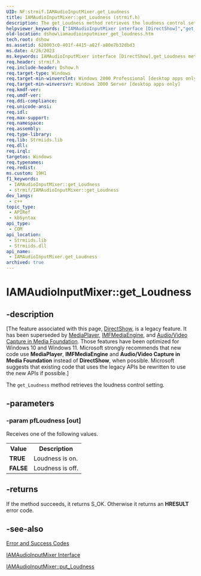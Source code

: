 ```yaml
---
UID: NF:strmif.IAMAudioInputMixer.get_Loudness
title: IAMAudioInputMixer::get_Loudness (strmif.h)
description: The get_Loudness method retrieves the loudness control setting.
helpviewer_keywords: ["IAMAudioInputMixer interface [DirectShow]","get_Loudness method","IAMAudioInputMixer.get_Loudness","IAMAudioInputMixer::get_Loudness","IAMAudioInputMixerget_Loudness","dshow.iamaudioinputmixer_get_loudness","get_Loudness","get_Loudness method [DirectShow]","get_Loudness method [DirectShow]","IAMAudioInputMixer interface","strmif/IAMAudioInputMixer::get_Loudness"]
old-location: dshow\iamaudioinputmixer_get_loudness.htm
tech.root: dshow
ms.assetid: 620003c0-401f-4415-a82f-a80e7b32dbd3
ms.date: 4/26/2023
ms.keywords: IAMAudioInputMixer interface [DirectShow],get_Loudness method, IAMAudioInputMixer.get_Loudness, IAMAudioInputMixer::get_Loudness, IAMAudioInputMixerget_Loudness, dshow.iamaudioinputmixer_get_loudness, get_Loudness, get_Loudness method [DirectShow], get_Loudness method [DirectShow],IAMAudioInputMixer interface, strmif/IAMAudioInputMixer::get_Loudness
req.header: strmif.h
req.include-header: Dshow.h
req.target-type: Windows
req.target-min-winverclnt: Windows 2000 Professional [desktop apps only]
req.target-min-winversvr: Windows 2000 Server [desktop apps only]
req.kmdf-ver: 
req.umdf-ver: 
req.ddi-compliance: 
req.unicode-ansi: 
req.idl: 
req.max-support: 
req.namespace: 
req.assembly: 
req.type-library: 
req.lib: Strmiids.lib
req.dll: 
req.irql: 
targetos: Windows
req.typenames: 
req.redist: 
ms.custom: 19H1
f1_keywords:
 - IAMAudioInputMixer::get_Loudness
 - strmif/IAMAudioInputMixer::get_Loudness
dev_langs:
 - c++
topic_type:
 - APIRef
 - kbSyntax
api_type:
 - COM
api_location:
 - Strmiids.lib
 - Strmiids.dll
api_name:
 - IAMAudioInputMixer.get_Loudness
archived: true
---
```


# IAMAudioInputMixer::get_Loudness


## -description

\[The feature associated with this page, [DirectShow](/windows/win32/directshow/directshow), is a legacy feature. It has been superseded by [MediaPlayer](/uwp/api/Windows.Media.Playback.MediaPlayer), [IMFMediaEngine](/windows/win32/api/mfmediaengine/nn-mfmediaengine-imfmediaengine), and [Audio/Video Capture in Media Foundation](/windows/win32/medfound/audio-video-capture-in-media-foundation). Those features have been optimized for Windows 10 and Windows 11. Microsoft strongly recommends that new code use **MediaPlayer**, **IMFMediaEngine** and **Audio/Video Capture in Media Foundation** instead of **DirectShow**, when possible. Microsoft suggests that existing code that uses the legacy APIs be rewritten to use the new APIs if possible.\]

The <code>get_Loudness</code> method retrieves the loudness control setting.

## -parameters

### -param pfLoudness [out]

Receives one of the following values.

<table>
<tr>
<th>Value
                </th>
<th>Description
                </th>
</tr>
<tr>
<td><b>TRUE</b></td>
<td>Loudness is on.</td>
</tr>
<tr>
<td><b>FALSE</b></td>
<td>Loudness is off.</td>
</tr>
</table>

## -returns

If the method succeeds, it returns S_OK. Otherwise it returns an <b>HRESULT</b> error code.

## -see-also

<a href="/windows/desktop/DirectShow/error-and-success-codes">Error and Success Codes</a>



<a href="/windows/desktop/api/strmif/nn-strmif-iamaudioinputmixer">IAMAudioInputMixer Interface</a>



<a href="/windows/desktop/api/strmif/nf-strmif-iamaudioinputmixer-put_loudness">IAMAudioInputMixer::put_Loudness</a>